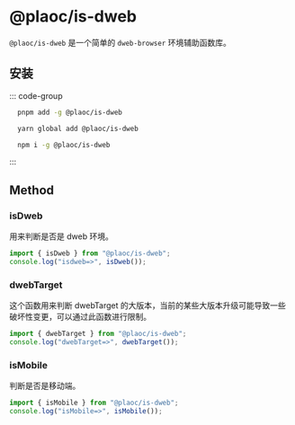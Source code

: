# @plaoc/is-dweb

<Badges name="@plaoc/is-dweb" />

`@plaoc/is-dweb` 是一个简单的 `dweb-browser` 环境辅助函数库。

## 安装

::: code-group

```bash [PNPM]
  pnpm add -g @plaoc/is-dweb
```

```bash [YARN]
  yarn global add @plaoc/is-dweb
```

```bash [NPM]
  npm i -g @plaoc/is-dweb
```

:::

## Method

### isDweb

用来判断是否是 dweb 环境。

```ts twoslash
import { isDweb } from "@plaoc/is-dweb";
console.log("isdweb=>", isDweb());
```

### dwebTarget

这个函数用来判断 dwebTarget 的大版本，当前的某些大版本升级可能导致一些破坏性变更，可以通过此函数进行限制。

```ts twoslash
import { dwebTarget } from "@plaoc/is-dweb";
console.log("dwebTarget=>", dwebTarget());
```

### isMobile

判断是否是移动端。

```ts twoslash
import { isMobile } from "@plaoc/is-dweb";
console.log("isMobile=>", isMobile());
```
